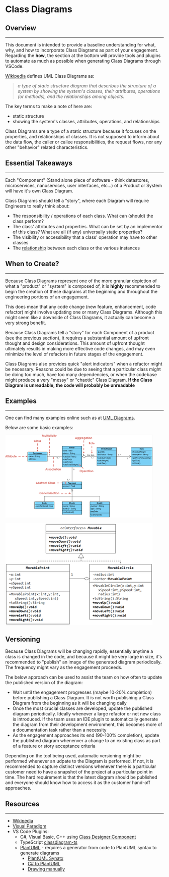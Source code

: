 # Class Diagrams

## Overview

---

This document is intended to provide a baseline understanding for what, why, and how to incorporate Class Diagrams
as part of your engagement. Regarding the **how**, the section at the bottom will provide tools and plugins to automate as much as possible when generating Class Diagrams through VSCode.

[Wikipedia](https://en.wikipedia.org/wiki/Class_diagram) defines UML Class Diagrams as:

 > _a type of static structure diagram that describes the structure of a system by showing the system's classes, their attributes, operations (or methods), and the relationships among objects._

The key terms to make a note of here are:

- static structure
- showing the system's classes, attributes, operations, and relationships

Class Diagrams are a type of a static structure because it focuses on the properties, and relationships of classes. It is not supposed to inform about the data flow, the caller or callee responsibilities, the request flows, nor any other "behavior" related characteristics.

## Essential Takeaways

---

Each "Component" (Stand alone piece of software - think datastores, microservices, nanoservices, user interfaces, etc...) of a Product or System will have it's own Class Diagram.

Class Diagrams should tell a "story", where each Diagram will require Engineers to really think about:

- The responsibility / operations of each class. What can (should) the class perform?
- The class' attributes and properties. What can be set by an implementor of this class? What are all (if any) universally static properties?
- The visibility or accessibility that a class' operation may have to other classes
- The [relationship](https://en.wikipedia.org/wiki/Class_diagram#Relationships) between each class or the various instances

## When to Create?

---

Because Class Diagrams represent one of the more granular depiction of what a "product" or "system"
is composed of, it is **highly** recommended to begin the creation of these diagrams at the beginning and throughout
the engineering portions of an engagement.

This does mean that any code change (new feature, enhancement, code refactor) might involve updating one or many Class Diagrams. Although this might seem like a downside of Class Diagrams, it actually can become a very strong benefit.

Because Class Diagrams tell a "story" for each Component of a product (see the previous section), it requires a
substantial amount of upfront thought and design considerations. This amount of upfront thought ultimately results in making more effective code changes, and may even minimize the level of refactors in future stages of the engagement.

Class Diagrams also provides quick "alert indicators" when a refactor might be necessary. Reasons could be due to seeing that a particular class might be doing too much, have too many dependencies, or when the codebase might produce a very "messy" or "chaotic" Class Diagram. **If the Class Diagram is unreadable, the code will probably be unreadable**

## Examples

---

One can find many examples online such as at [UML Diagrams](https://www.uml-diagrams.org/class-diagrams-examples.html).

Below are some basic examples:

![image](/docs/assets/design-images/template-examples/generalization-aggregation-association.png)

![image](/docs/assets/design-images/template-examples/realization.png)

## Versioning

Because Class Diagrams will be changing rapidly, essentially anytime a class is changed in the code, and because it might be very large in size, it's recommended to "publish" an image of the generated diagram periodically. The frequency might vary as the engagement proceeds.

The below approach can be used to assist the team on how often to update the published version of the diagram:

- Wait until the engagement progresses (maybe 10-20% completion) before publishing a Class Diagram. It is not worth publishing a Class Diagram from the beginning as it will be changing daily
- Once the most crucial classes are developed, update the published diagram periodically. Ideally whenever a large refactor or net new class is introduced. If the team uses an IDE plugin to automatically generate the diagram from their development environment, this becomes more of a documentation task rather than a necessity
- As the engagement approaches its end (90-100% completion), update the published diagram whenenver a change to an existing class as part of a feature or story acceptance criteria

Depending on the tool being used, automatic versioning might be performed whenever an udpate to the Diagram is performed. If not, it is recommended to capture distinct versions whenever there is a particular customer need to have a snapshot of the project at a particular point in time. The hard requirement is that the latest diagram should be published and everyone should know how to access it as the customer hand-off approaches.

## Resources

---

- [Wikipedia](https://en.wikipedia.org/wiki/Class_diagram)
- [Visual Paradigm](https://www.visual-paradigm.com/guide/uml-unified-modeling-language/uml-class-diagram-tutorial/#:~:text=A%20class%20diagram%20in%20the%20Unified%20Modeling%20Language,%28or%20methods%29%2C%204%20and%20the%20relationships%20among%20objects.)
- VS Code Plugins:
  - C#, Visual Basic, C++ using [Class Designer Component](https://marketplace.visualstudio.com/items?itemName=AlexShen.classdiagram-ts&ssr=false#overview)
  - TypeScript [classdiagram-ts](https://marketplace.visualstudio.com/items?itemName=AlexShen.classdiagram-ts&ssr=false#overview)
  - [PlantUML](https://marketplace.visualstudio.com/items?itemName=jebbs.plantuml) - requires a generator from code to PlantUML syntax to generate diagrams
    - [PlantUML Synatx](https://plantuml.com/class-diagram)
    - [C# to PlantUML](https://marketplace.visualstudio.com/items?itemName=pierre3.csharp-to-plantuml)
    - [Drawing manually](https://towardsdatascience.com/drawing-a-uml-diagram-in-the-vs-code-53c2e67deffe)
